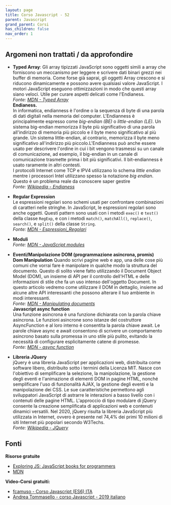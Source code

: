 ```yaml
---
layout: page
title: Corso Javascript - 52
parent: Javascript
grand_parent: Corsi
has_children: false
nav_order: 1
---
```


## Argomeni non trattati / da approfondire

- **Typed Array**: 
Gli array tipizzati JavaScript sono oggetti simili a array che forniscono un meccanismo per leggere e scrivere dati binari grezzi nei buffer di memoria. Come forse già saprai, gli oggetti Array crescono e si riducono dinamicamente e possono avere qualsiasi valore JavaScript. I motori JavaScript eseguono ottimizzazioni in modo che questi array siano veloci. Utile per curare aspetti delicati come l'Endianess.<br>
*Fonte: [MDN - Typed Array](https://developer.mozilla.org/en-US/docs/Web/JavaScript/Typed_arrays)*<br>
**Endianess.**<br>
In informatica, endianness è l'ordine o la sequenza di byte di una parola di dati digitali nella memoria del computer. L'Endianness è principalmente espresso come *big-endian (BE)* o *little-endian (LE)*. Un sistema big-endian memorizza il byte più significativo di una parola all'indirizzo di memoria più piccolo e il byte meno significativo al più grande. Un sistema little-endian, al contrario, memorizza il byte meno significativo all'indirizzo più piccolo.L'Endianness può anche essere usato per descrivere l'ordine in cui i bit vengono trasmessi su un canale di comunicazione, ad esempio, il big-endian in un canale di comunicazione trasmette prima i bit più significativi. Il bit-endianness è usato raramente in altri contesti. <br>
I protocolli Internet come TCP e IPV4 utilizzano lo schema *little endian* mentre i processori Intel utilizzano spesso la notazione *big endian*. Questo è un problema reale da conoscere saper gestire <br>
*Fonte: [Wikipedia - Endianess](https://en.wikipedia.org/wiki/Endianness)*

- **Regular Expression** <br>
Le espressioni regolari sono schemi usati per confrontare combinazioni di caratteri nelle stringhe. In JavaScript, le espressioni regolari sono anche oggetti. Questi pattern sono usati con i metodi `exec()` e `test()` della classe `RegExp`, e con i metodi `match()`, `matchAll()`, `replace()`, `search()`, e `split()` della classe `String`.<br>
*Fonte: [MDN - Espressioni_Regolari](https://developer.mozilla.org/it/docs/Web/JavaScript/Guida/Espressioni_Regolari)*

- **Moduli** <br>
*Fonte: [MDN - JavaScript modules](https://developer.mozilla.org/en-US/docs/Web/JavaScript/Guide/Modules)*

- **Eventi/Manipolazione DOM (programmazione asincrona, promis)** <br>
**Dom Manipulation**
Quando scrivi pagine web e app, una delle cose più comuni che vorrai fare è manipolare in qualche modo la struttura del documento. Questo di solito viene fatto utilizzando il Document Object Model (DOM), un insieme di API per il controllo dell'HTML e delle informazioni di stile che fa un uso intenso dell'oggetto Document. In questo articolo vedremo come utilizzare il DOM in dettaglio, insieme ad alcune altre API interessanti che possono alterare il tuo ambiente in modi interessanti.<br>
*Fonte: [MDN - Manipulating documents](https://developer.mozilla.org/en-US/docs/Learn/JavaScript/Client-side_web_APIs/Manipulating_documents)* <br>
**Javascript async function**<br>
Una funzione asincrona è una funzione dichiarata con la parola chiave asincrona. Le funzioni asincrone sono istanze del costruttore AsyncFunction e al loro interno è consentita la parola chiave await. Le parole chiave async e await consentono di scrivere un comportamento asincrono basato sulla promessa in uno stile più pulito, evitando la necessità di configurare esplicitamente catene di promesse.<br>
*Fonte: [MDN - async function](https://developer.mozilla.org/en-US/docs/Web/JavaScript/Reference/Statements/async_function)*

- **Libreria JQuery** <br>
jQuery è una libreria JavaScript per applicazioni web, distribuita come software libero, distribuito sotto i termini della Licenza MIT. Nasce con l'obiettivo di semplificare la selezione, la manipolazione, la gestione degli eventi e l'animazione di elementi DOM in pagine HTML, nonché semplificare l'uso di funzionalità AJAX, la gestione degli eventi e la manipolazione dei CSS.
Le sue caratteristiche permettono agli sviluppatori JavaScript di astrarre le interazioni a basso livello con i contenuti delle pagine HTML. L'approccio di tipo modulare di jQuery consente la creazione semplificata di applicazioni web e contenuti dinamici versatili. Nel 2020, jQuery risulta la libreria JavaScript più utilizzata in Internet, ovvero è presente nel 74,4% dei primi 10 milioni di siti Internet più popolari secondo W3Techs.<br>
*Fonte: [Wikipedia - JQuery](https://it.wikipedia.org/wiki/JQuery)*

## Fonti

**Risorse gratuite**<br>
- [Exploring JS: JavaScript books for programmers](https://exploringjs.com/)
- [MDN](https://https://developer.mozilla.org/it/)

**Video-Corsi gratuiti:** <br>
- [fcamuso - Corso Javascript (ES6) ITA](https://www.youtube.com/watch?v=dDekOIgzxPA&list=PL0qAPtx8YtJceyk5_NpNvLbbkrmfX9kkw)
- [Andrea Tommasello - corso Javascript - 2019 italiano](https://www.youtube.com/watch?v=iH4cWSa5GvA&list=PL1hmRmW_B-wLJm5RWXpJK01Ry1CrJEEcB)
